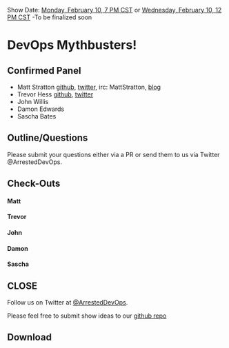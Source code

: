 Show Date: [Monday, February 10, 7 PM CST](http://www.timeanddate.com/worldclock/fixedtime.html?msg=ArrestedDevOps+-+DevOps+Mythbusters&iso=20140210T19&p1=64&ah=1) or [Wednesday, February 10, 12 PM CST](http://www.timeanddate.com/worldclock/fixedtime.html?msg=ArrestedDevOps+-+DevOps+Mythbusters&iso=20140212T12&p1=64&ah=1) -To be finalized soon

DevOps Mythbusters!
=====

Confirmed Panel
-----

* Matt Stratton [github](http://github.com/mattstratton), [twitter](https://twitter.com/mattstratton), irc: MattStratton, [blog](http://www.mattstratton.com/)
* Trevor Hess [github](https://github.com/trevorghess), [twitter](http://twitter.com/trevorghess)
* John Willis
* Damon Edwards
* Sascha Bates


Outline/Questions
-----------------

Please submit your questions either via a PR or send them to us via Twitter @ArrestedDevOps.


Check-Outs
-----

#### Matt  

#### Trevor  

#### John

#### Damon

#### Sascha



CLOSE
-----

Follow us on Twitter at [@ArrestedDevOps](http://twitter.com/arresteddevops).

Please feel free to submit show ideas to our [github repo](https://github.com/arresteddevops/podcast)



Download
--------

